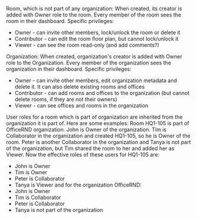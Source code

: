 Room, which is not part of any organization:
When created, its creator is added with Owner role to the room. Every member of the room sees the room in their dashboard. Specific privileges:
- Owner - can invite other members, lock/unlock the room or delete it
- Contributor - can edit the room floor plan, but cannot lock/unlock it
- Viewer - can see the room read-only (and add comments?)

Organization:
When created, organization's creator is added with Owner role to the Organization. Every member of the organization sees the organization in their dashboard. Specific privileges:
- Owner - can invite other members, edit organization metadata and delete it. It can also delete existing rooms and offices
- Contributor - can add rooms and offices to the organization (but cannot delete rooms, if they are not their owners)
- Viewer - can see offices and rooms in the organization

User roles for a room which is part of organization are inherited from the organization it is part of. Here are some examples:
Room HQ1-105 is part of OfficeRND organization. John is Owner of the organization. Tim is Collaborator in the organization and created HQ1-105, so he is Owner of the room. Peter is another Collaborator in the organization and Tanya is not part of the organization, but Tim shared the room to her and added her as Viewer. Now the effective roles of these users for HQ1-105 are:
- John is Owner
- Tim is Owner
- Peter is Collaborator
- Tanya is Viewer
and for the organization OfficeRND:
- John is Owner
- Tim is Collaborator
- Peter is Collaborator
- Tanya is not part of the organization